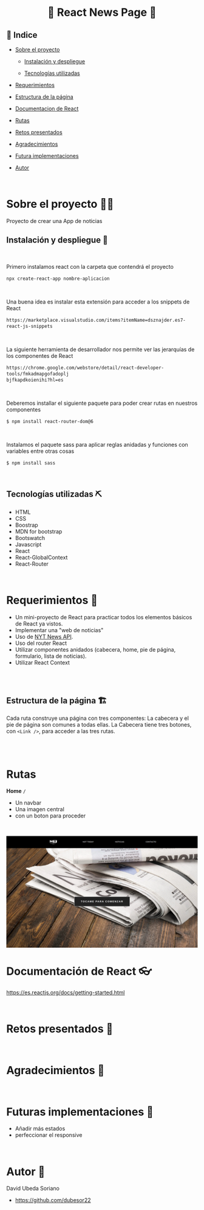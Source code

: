 # <center> 📰 React News Page 📰</center>

## 📑 Indice

- [Sobre el proyecto](#sobre-el-proyecto)

  - [Instalación y despliegue](#instalacion-y-despliegue)

  - [Tecnologías utilizadas](#tecnologias-utilizadas)

- [Requerimientos](#requerimientos)

- [Estructura de la página](#estructura-de-la-pagina)

- [Documentacion de React](#documentacion-de-react)

- [Rutas](#rutas)

- [Retos presentados](#retos-presentados)

- [Agradecimientos](#agradecimientos)

- [Futura implementaciones](#futuras-implementaciones)

- [Autor](#autor)

<br>

# Sobre el proyecto 🙇‍♀️

Proyecto de crear una App de noticias

## Instalación y despliegue 🤖

<br>

Primero instalamos react con la carpeta que contendrá el proyecto

```
npx create-react-app nombre-aplicacion
```

<br>

Una buena idea es instalar esta extensión para acceder a los snippets de React

```
https://marketplace.visualstudio.com/items?itemName=dsznajder.es7-react-js-snippets
```

<br>

La siguiente herramienta de desarrollador nos permite ver las jerarquías de los componentes de React

```
https://chrome.google.com/webstore/detail/react-developer-tools/fmkadmapgofadoplj
bjfkapdkoienihi?hl=es
```

<br>

Deberemos installar el siguiente paquete para poder crear rutas en nuestros componentes

```
$ npm install react-router-dom@6
```

<br>

Instalamos el paquete sass para aplicar reglas anidadas y funciones con variables entre otras cosas

```
$ npm install sass

```

<br>

## Tecnologías utilizadas ⛏️

- HTML
- CSS
- Boostrap
- MDN for bootstrap
- Bootswatch
- Javascript
- React
- React-GlobalContext
- React-Router

<br>

# Requerimientos 🦂

- Un mini-proyecto de React para practicar todos los elementos básicos de React ya vistos.
- Implementar una "web de noticias"
- Uso de [NYT News API](https://developer.nytimes.com/apis).
- Uso del router React
- Utilizar componentes anidados (cabecera, home, pie de página, formulario, lista de noticias).
- Utilizar React Context

<br><br>

## Estructura de la página 🏗️

Cada ruta construye una página con tres componentes: La cabecera y el pie de página son comunes a
todas ellas. La Cabecera tiene tres botones, con `<Link />`, para acceder a las
tres rutas.

<br><br>

# Rutas

**Home** `/`

- Un navbar
- Una imagen central
- con un boton para proceder

<br>

![Home screenshot](./src/assets/img/main.png)

# Documentación de React 👓

https://es.reactjs.org/docs/getting-started.html

<br>

# Retos presentados 💢

<br>

# Agradecimientos 🤝

<br>

# Futuras implementaciones 🚀

- Añadir más estados
- perfeccionar el responsive

<br>

# Autor 🐧

David Ubeda Soriano

- https://github.com/dubesor22
